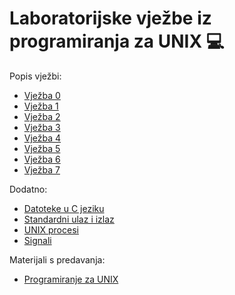 # Laboratorijske vježbe iz programiranja za UNIX 💻

Popis vježbi:
- [Vježba 0](vjezba_0/README.md)
- [Vježba 1](vjezba_1/README.md)
- [Vježba 2](vjezba_2/README.md)
- [Vježba 3](vjezba_3/README.md)
- [Vježba 4](vjezba_4/README.md)
- [Vježba 5](vjezba_5/README.md)
- [Vježba 6](vjezba_6/README.md)
- [Vježba 7](vjezba_7/README.md)

Dodatno:
- [Datoteke u C jeziku](dodatno/datoteke.md)
- [Standardni ulaz i izlaz](dodatno/stdinout.md)
- [UNIX procesi](dodatno/unix_procesi.md)
- [Signali](dodatno/signali.md)

Materijali s predavanja:
- [Programiranje za UNIX](http://marjan.fesb.hr/~dkrst/unix/)
